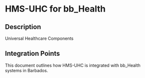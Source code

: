 # HMS-UHC for bb_Health

## Description

Universal Healthcare Components

## Integration Points

This document outlines how HMS-UHC is integrated with bb_Health systems in Barbados.
